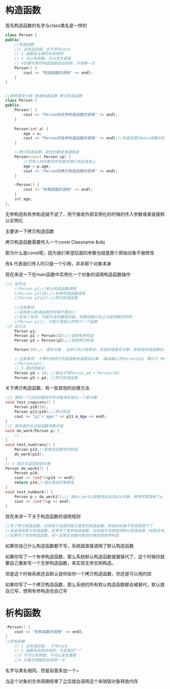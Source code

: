 # 构造函数

首先构造函数的名字与class类名是一样的

```c++
class Person {
public:
	//构造函数
	//1 没有返回值，也不用写void
	// 2 函数名与类的名称相同
	// 3 可以有参数，可以发生重载
	// 4创建对象时构造函数自动调用，只调用一次
	Person() {
		cout << "构造函数的调用" << endl;
	}
}


//按照类型分类 普通构造函数 拷贝构造函数
class Person {
public:
	Person() {
		cout << "Person的无参构造函数的调用" << endl;
	}
	
	Person(int a) {
		age = a;
		cout << "Person的有参构造函数的调用" << endl;//构造函数为main函数中的创建对象添加初始属性
	}

	//拷贝构造函数，其他的都是普通构造
	Person(const Person &p) {
		//将传入的对象的所有属性拷贝到自身身上
		age = p.age;
		cout << "Person的拷贝构造函数的调用" << endl;
	}

	~Person() {
		cout << "析构函数的调用" << endl;
	}
	int age;
};
```

无参构造和有参构造就不说了，用于接收外部实例化的时候的传入参数或者直接默认实例化

主要讲一下拷贝构造函数

拷贝构造函数需要传入一个const Classname &obj

那为什么是const呢，因为我们希望后面的参数也就是那个原始对象不被修改

有& 代表我们传入的只是一个引用，并非那个对象本身

现在来说一下在main函数中实例化一个对象的调用构造函数操作

```c++
//1 括号法
	//Person p1;//默认构造函数调用
	//Person p2(10);//有参构造函数调用
	//Person p3(p2);//拷贝构造函数
	
	//注意事项
	//调用默认构造函数的时候不要加()
	//若加了括号，可能不会创建类对象，则编译器只会认为是函数的声明
	//Person p1(); 可能只是默认声明了一个函数
//2 显示法
	Person p1;
	Person p2 = Person(10);//调用有参构造
	Person p3 = Person(p2);//调用拷贝构造

	Person(10);// 匿名对象  当前行执行结束后，系统回收匿名对象，即调用构造函数后立即调用析构函数

	//注意事项  不要利用拷贝构造函数构造匿名对象  编译器认为Person(p3) 等价于 Person p3 会重定义 
	//Person(p3); 
	// 3 隐式转换法
	Person p4 = 10; //相当于写Person p4 = Person(10)
	Person p5 = p4; //拷贝构造函数
```

关于拷贝构造函数，有一些其他的创建方法

```c++
//1 使用一个已经创建完毕的对象来初始化一个新对象
void test_copycons() {
	Person p10(20);
	Person p11(p10);//拷贝构造
	cout << "p2's age:" << p11.m_Age << endl;
}
//2 值传递的方式给函数参数传值
void do_work(Person p) {
    //...
}
void test_numtrans() {
	Person p13;//直接在函数体内制造
	do_work(p13);
}
// 3 值方式返回局部对象
Person do_work1() {
	Person p14;
	cout << (int*)&p14 << endl;
	return p14;//通过值返回来赋值
}
void test_numback() {
	Person p = do_work1();// 由do_work1函数创造出的p14对象，被等式赋值给了p，p14在赋值前就已经被析构了
	cout << (int*)&p << endl;
}
```

现在来讲一下关于构造函数的调用规则

```c++
//写了拷贝构造函数，则系统不会提供其它类型的构造函数，其他的如果不写则调用不了
//本身调用默认构造函数，如果写了有参构造函数，系统就不会再提供默认构造函数（但是会有拷贝构造函数），没有默认构造，系统会报错
//如果写了有参构造函数，则一定要在创建对象的时候调用有参构造

```

如果你自己什么构造函数都不写，系统就直接调用了默认构造函数

如果你写了一个有参构造函数，那么系统默认构造函数就被替代了，这个时候你就要自己重新写一个无参构造函数，来实现无参实例构造。

但是这个时候系统还会默认提供给你一个拷贝构造函数，你还是可以用的捏

如果你写了一个拷贝构造函数，那么系统的所有默认构造函数都会被替代，默认就自己写，想用有参构造也自己写



# 析构函数

```c++
~Person() {
	cout << "析构函数的调用" << endl;
}
//析构函数
	// 1 没有返回值， 不写void
	// 2 函数名和类名相同，在前面加“~”
	//3 不可以有参数，不可以发生重载
	//4 对象在销毁前会调用一次
```

名字与类名相同，但是前面多加一个~

当这个对象的生命周期结束了之后就会调用这个来销毁对象释放内存

